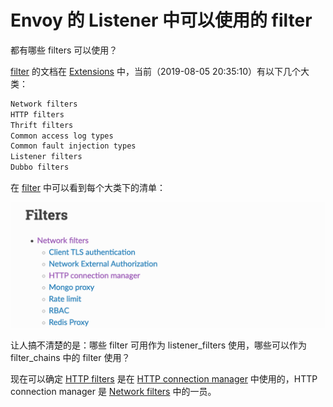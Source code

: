 #  Envoy 的 Listener 中可以使用的 filter

都有哪些 filters 可以使用？

[filter][2] 的文档在 [Extensions][1] 中，当前（2019-08-05 20:35:10）有以下几个大类：

```sh
Network filters
HTTP filters
Thrift filters
Common access log types
Common fault injection types
Listener filters
Dubbo filters
```

在 [filter][2] 中可以看到每个大类下的清单：

[![envoy filters 列表网页预览](/img/envoy/envoy-filters.png)][2]

让人搞不清楚的是：哪些 filter 可用作为 listener_filters 使用，哪些可以作为 filter_chains 中的 filter 使用？

现在可以确定 [HTTP filters][3] 是在 [HTTP connection manager][4] 中使用的，HTTP connection manager 是 [Network filters][5] 中的一员。

[1]: https://www.envoyproxy.io/docs/envoy/latest/api-v2/config/config#  "Extensions"
[2]: https://www.envoyproxy.io/docs/envoy/latest/api-v2/config/filter/filter "Filters"
[3]: https://www.envoyproxy.io/docs/envoy/latest/api-v2/config/filter/http/http "HTTP filters"
[4]: https://www.envoyproxy.io/docs/envoy/latest/api-v2/config/filter/network/http_connection_manager/v2/http_connection_manager.proto "HTTP connection manager"
[5]: https://www.envoyproxy.io/docs/envoy/latest/api-v2/config/filter/network/network "Network filters"
